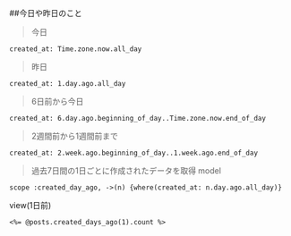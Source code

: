 ##今日や昨日のこと
>今日
```
created_at: Time.zone.now.all_day
```
>昨日
```
created_at: 1.day.ago.all_day
```
>6日前から今日
```
created_at: 6.day.ago.beginning_of_day..Time.zone.now.end_of_day
```
>2週間前から1週間前まで
```
created_at: 2.week.ago.beginning_of_day..1.week.ago.end_of_day
```
>過去7日間の1日ごとに作成されたデータを取得
model
```
scope :created_day_ago, ->(n) {where(created_at: n.day.ago.all_day)}
```
view(1日前)
```
<%= @posts.created_days_ago(1).count %>
```
